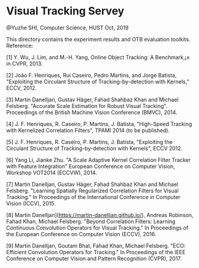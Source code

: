 # Visual Tracking Servey

@Yuzhe SHI, Computer Science, HUST
Oct, 2019

This directory contains the experiment results and OTB evaluation toolkits.
Reference:

[1] Y. Wu, J. Lim, and M.-H. Yang, Online Object Tracking: A Benchmark,¡± in CVPR, 2013.

[2] João F. Henriques, Rui Caseiro, Pedro Martins, and Jorge Batista,
"Exploiting the Circulant Structure of Tracking-by-detection with Kernels,"
ECCV, 2012.

[3] Martin Danelljan, Gustav Häger, Fahad Shahbaz Khan and Michael Felsberg.
    "Accurate Scale Estimation for Robust Visual Tracking".
    Proceedings of the British Machine Vision Conference (BMVC), 2014.

[4] J. F. Henriques, R. Caseiro, P. Martins, J. Batista, "High-Speed Tracking with
Kernelized Correlation Filters", TPAMI 2014 (to be published).

[5] J. F. Henriques, R. Caseiro, P. Martins, J. Batista, "Exploiting the Circulant
Structure of Tracking-by-detection with Kernels", ECCV 2012.

[6] Yang Li, Jianke Zhu. 
	"A Scale Adaptive Kernel Correlation Filter Tracker with Feature Integration" 
	European Conference on Computer Vision, Workshop VOT2014 (ECCVW), 2014.

[7] Martin Danelljan, Gustav Häger, Fahad Shahbaz Khan and Michael Felsberg.
	"Learning Spatially Regularized Correlation Filters for Visual Tracking."
	In Proceedings of the International Conference in Computer Vision (ICCV), 2015. 

[8] Martin Danelljan](https://martin-danelljan.github.io/), Andreas Robinson, Fahad Khan, Michael Felsberg. "Beyond Correlation Filters: Learning Continuous Convolution Operators for Visual Tracking." In Proceedings of the European Conference on Computer Vision (ECCV), 2016. 

[9] Martin Danelljan, Goutam Bhat, Fahad Khan, Michael Felsberg.  "ECO: Efficient Convolution Operators for Tracking." In Proceedings of the IEEE Conference on Computer Vision and Pattern Recognition (CVPR), 2017. 